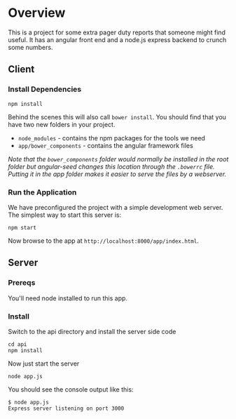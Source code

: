 # Overview
This is a project for some extra pager duty reports that someone might find useful.  It has an angular front end and a node.js express backend to crunch some numbers.

## Client
### Install Dependencies

```
npm install
```

Behind the scenes this will also call `bower install`.  You should find that you have two new
folders in your project.

* `node_modules` - contains the npm packages for the tools we need
* `app/bower_components` - contains the angular framework files

*Note that the `bower_components` folder would normally be installed in the root folder but
angular-seed changes this location through the `.bowerrc` file.  Putting it in the app folder makes
it easier to serve the files by a webserver.*

### Run the Application

We have preconfigured the project with a simple development web server.  The simplest way to start
this server is:  

```
npm start
```

Now browse to the app at `http://localhost:8000/app/index.html`.

## Server

### Prereqs
You'll need node installed to run this app.

### Install
Switch to the api directory and install the server side code  
```
cd api
npm install
```

Now just start the server  
```
node app.js
```
You should see the console output like this:  
```
$ node app.js
Express server listening on port 3000
```


